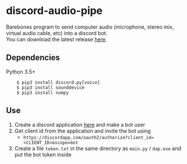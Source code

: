 # discord-audio-pipe
Barebones program to send computer audio (microphone, stereo mix, virtual audio cable, etc) into a discord bot.  
You can download the latest release [here](https://github.com/QiCuiHub/discord-audio-pipe/releases).

## Dependencies
Python 3.5+
```
    $ pip3 install discord.py[voice]
    $ pip3 install sounddevice
    $ pip3 install numpy
```

## Use
1. Create a discord application [here](https://discordapp.com/developers/applications/me) and make a bot user
3. Get client id from the application and invite the bot using
   - ``https://discordapp.com/oauth2/authorize?client_id=<CLIENT_ID>&scope=bot``
4. Create a file ``token.txt`` in the same directory as ``main.py`` / ``dap.exe`` and put the bot token inside
